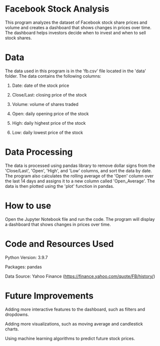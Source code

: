 # Facebook Stock Analysis

This program analyzes the dataset of Facebook stock share prices and volume and creates a dashboard that shows changes in prices over time. The dashboard helps investors decide when to invest and when to sell stock shares.

# Data
The data used in this program is in the 'fb.csv' file located in the 'data' folder. The data contains the following columns:


1. Date: date of the stock price

2. Close/Last: closing price of the stock

3. Volume: volume of shares traded

4. Open: daily opening price of the stock

5. High: daily highest price of the stock

6. Low: daily lowest price of the stock

# Data Processing
The data is processed using pandas library to remove dollar signs from the 'Close/Last', 'Open', 'High', and 'Low' columns, and sort the data by date. The program also calculates the rolling average of the 'Open' column over the last 14 days and assigns it to a new column called 'Open_Average'. The data is then plotted using the 'plot' function in pandas.

# How to use
Open the Jupyter Notebook file and run the code.
The program will display a dashboard that shows changes in prices over time.

# Code and Resources Used
Python Version: 3.9.7

Packages: pandas

Data Source: Yahoo Finance (https://finance.yahoo.com/quote/FB/history/)

# Future Improvements

Adding more interactive features to the dashboard, such as filters and dropdowns.

Adding more visualizations, such as moving average and candlestick charts.

Using machine learning algorithms to predict future stock prices.
